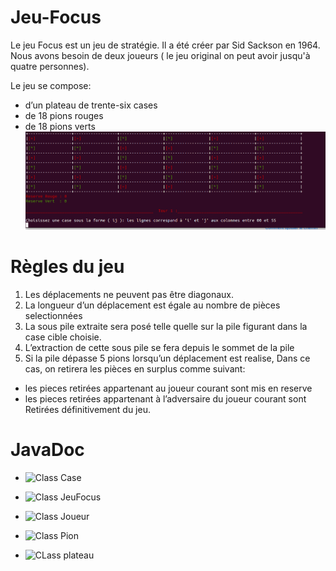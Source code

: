 # Jeu-Focus
Le jeu Focus est un jeu de stratégie. Il a été créer par Sid Sackson en 1964. Nous avons besoin de deux joueurs ( le jeu original on peut avoir jusqu'à quatre personnes). 

Le jeu se compose:
- d’un plateau de trente-six cases 
- de 18 pions rouges
- de 18 pions verts 
![alt text](https://github.com/asmae-MG/Jeu-Focus/blob/main/CMD.png)
# Règles du jeu 
1. Les déplacements ne peuvent pas être diagonaux.
2. La longueur d’un déplacement est égale au nombre de pièces selectionnées 
3. La sous pile extraite  sera posé telle quelle sur la pile figurant dans la case cible choisie.
4. L’extraction de cette sous pile se fera depuis le sommet de la pile
5. Si la pile dépasse 5 pions  lorsqu’un déplacement est realise,  Dans ce cas, on retirera les pièces en surplus comme suivant: 
- les pieces retirées appartenant au joueur courant sont mis en reserve 
- les pieces retirées appartenant à l’adversaire du joueur courant sont 
Retirées définitivement du jeu.
# JavaDoc

- ![Class Case](https://github.com/asmae-MG/Jeu-Focus/tree/main/Assets/Case.png)
- ![Class JeuFocus](https://github.com/asmae-MG/Jeu-Focus/tree/main/Assets/JeuFocus.png)

- ![Class Joueur](https://github.com/asmae-MG/Jeu-Focus/tree/main/Assets/Joueur.png)
- ![Class Pion](https://github.com/asmae-MG/Jeu-Focus/tree/main/Assets/Pion.png)
- ![CLass plateau](https://github.com/asmae-MG/Jeu-Focus/tree/main/Assets/plateau.png)

